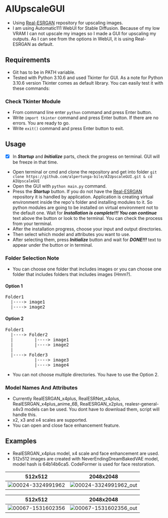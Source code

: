 # AIUpscaleGUI

- Using [Real-ESRGAN](https://github.com/xinntao/Real-ESRGAN) repository for upscaling images. 
- I am using Automatic111 WebUI for Stable Diffusion. Because of my low VRAM I can not upscale my images so I made a GUI for upscaling my outputs. As I can see from the options in WebUI, it is using Real-ESRGAN as default.

## Requirements
- Git has to be in PATH variable.
- Tested with Python 3.10.6 and used Tkinter for GUI. As a note for Python 3.10.6 version Tkinter comes as default library. You can easily test it with these commands:

### Check Tkinter Module
- From command line enter ```python``` command and press Enter button.
- Write ```import tkinter``` command and press Enter button. If there are no errors. You are ready to go.
- Write ```exit()``` command and press Enter button to exit.

## Usage
- [x] In ***Startup*** and ***Initialize*** parts, check the progress on terminal. GUI will be freeze in that time.
- Open terminal or cmd and clone the repository and get into folder ```git clone https://github.com/alpertunga-bile/AIUpscaleGUI.git & cd AIUpscaleGUI```
- Open the GUI with ```python main.py``` command.
- Press the ***Startup*** button. If you do not have the [Real-ESRGAN](https://github.com/xinntao/Real-ESRGAN) repository it is handled by application. Application is creating virtual environment inside the repo's folder and installing modules to it. So python modules are going to be installed on virtual environment not to the default one. Wait for ***Installation is complete!!! You can continue*** text above the button or look to the terminal. You can check the process from your terminal.
- After the installation progress, choose your input and output directories.
- Then select which model and attributes you want to use.
- After selecting them, press ***Initialize*** button and wait for ***DONE!!!*** text to appear under the button or in terminal.

### Folder Selection Note
- You can choose one folder that includes images or you can choose one folder that includes folders that includes images (Hmm?).

#### Option 1
<pre>
Folder1
  |----> image1
  |----> image2
</pre>

#### Option 2
<pre>
Folder1
  |----> Folder2
  |        |----> image1
  |        |----> image2
  |
  |----> Folder3
           |----> image3
           |----> image4
</pre>

- You can not choose multiple directories. You have to use the Option 2.

### Model Names And Attributes 
- Currently RealESRGAN_x4plus, RealESRNet_x4plus, RealESRGAN_x4plus_anime_6B, RealESRGAN_x2plus, realesr-general-x4v3 models can be used. You dont have to download them, script will handle this.
- x2, x3 and x4 scales are supported.
- You can open and close face enhancement feature.

## Examples
- RealESRGAN_x4plus model, x4 scale and face enhancement are used.
- 512x512 images are created with NeverEndingDreamBakedVAE model, model hash is 64b14b6ca5. CodeFormer is used for face restoration. 

512x512                    |  2048x2048
:-------------------------:|:-------------------------:
![00024-3324991962](https://user-images.githubusercontent.com/76731692/233845862-bc77ede8-421b-4076-a31d-29b5ba4f109d.png) | ![00024-3324991962_out](https://user-images.githubusercontent.com/76731692/233845891-49a4df16-82b1-409e-bcea-2fdeac65044e.png)

512x512                    |  2048x2048
:-------------------------:|:-------------------------:
![00067-1531602356](https://user-images.githubusercontent.com/76731692/233845865-5379d7c0-d6b4-4396-86ff-3b2a82bcbb32.png) | ![00067-1531602356_out](https://user-images.githubusercontent.com/76731692/233845997-6fad9e31-ae50-430f-86cf-b98ddd7a0ad3.png)

